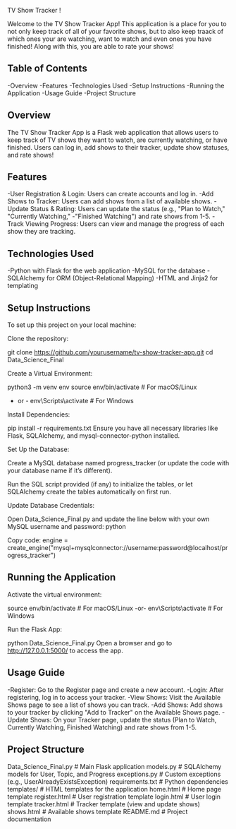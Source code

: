 TV Show Tracker !

Welcome to the TV Show Tracker App! This application is a place for you to not only keep track of all of your favorite shows, but to also keep traack of which ones your are watching, want to watch and even ones you have finished! Along with this, you are able to rate your shows! 


Table of Contents
-------------------------

-Overview
-Features
-Technologies Used
-Setup Instructions
-Running the Application
-Usage Guide
-Project Structure

Overview
----------------

The TV Show Tracker App is a Flask web application that allows users to keep track of TV shows they want to watch, are currently watching, or have finished. Users can log in, add shows to their tracker, update show statuses, and rate shows!

Features
----------------

-User Registration & Login: Users can create accounts and log in.
-Add Shows to Tracker: Users can add shows from a list of available shows.
-Update Status & Rating: Users can update the status (e.g., "Plan to Watch," "Currently Watching," -"Finished Watching") and rate shows from 1-5.
-Track Viewing Progress: Users can view and manage the progress of each show they are tracking.


Technologies Used
--------------------

-Python with Flask for the web application
-MySQL for the database
-SQLAlchemy for ORM (Object-Relational Mapping)
-HTML and Jinja2 for templating

Setup Instructions
--------------------

To set up this project on your local machine:

Clone the repository:

git clone https://github.com/yourusername/tv-show-tracker-app.git
cd Data_Science_Final


Create a Virtual Environment:

python3 -m venv env
source env/bin/activate  # For macOS/Linux
- or -
env\Scripts\activate  # For Windows


Install Dependencies:

pip install -r requirements.txt
Ensure you have all necessary libraries like Flask, SQLAlchemy, and mysql-connector-python installed.


Set Up the Database:

Create a MySQL database named progress_tracker (or update the code with your database name if it’s different).

Run the SQL script provided (if any) to initialize the tables, or let SQLAlchemy create the tables automatically on first run.


Update Database Credentials:

Open Data_Science_Final.py and update the line below with your own MySQL username and password:
python

Copy code:
engine = create_engine("mysql+mysqlconnector://username:password@localhost/progress_tracker")


Running the Application
--------------------------

Activate the virtual environment:

source env/bin/activate  # For macOS/Linux
-or-
env\Scripts\activate  # For Windows

Run the Flask App:

python Data_Science_Final.py
Open a browser and go to http://127.0.0.1:5000/ to access the app.

Usage Guide
-------------

-Register: Go to the Register page and create a new account.
-Login: After registering, log in to access your tracker.
-View Shows: Visit the Available Shows page to see a list of shows you can track.
-Add Shows: Add shows to your tracker by clicking "Add to Tracker" on the Available Shows page.
-Update Shows: On your Tracker page, update the status (Plan to Watch, Currently Watching, Finished Watching) and rate shows from 1-5.

Project Structure
-------------------

Data_Science_Final.py     # Main Flask application
models.py                 # SQLAlchemy models for User, Topic, and Progress
exceptions.py             # Custom exceptions (e.g., UserAlreadyExistsException)
requirements.txt          # Python dependencies
templates/                # HTML templates for the application
    home.html             # Home page template
    register.html         # User registration template
    login.html            # User login template
    tracker.html          # Tracker template (view and update shows)
    shows.html            # Available shows template
README.md                 # Project documentation
